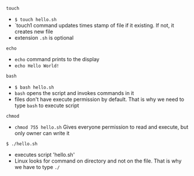 `touch`

- `$ touch hello.sh`
- `touch1 command updates times stamp of file if it existing. If not, it creates new file
- extension `.sh` is optional

`echo`

- `echo` command prints to the display
- `echo Hello World!`

`bash`

- `$ bash hello.sh`
- `bash` opens the script and invokes commands in it
- files don't have execute permission by default. That is why we need to type `bash` to execute script

`chmod`

- `chmod 755 hello.sh` Gives everyone permission to read and execute, but only owner can write it

`$ ./hello.sh`

- executes script 'hello.sh'
- Linux looks for command on directory and not on the file. That is why we have to type `./` 